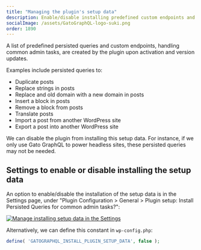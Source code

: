 ```yaml
---
title: "Managing the plugin's setup data"
description: Enable/disable installing predefined custom endpoints and persisted queries
socialImage: /assets/GatoGraphQL-logo-suki.png
order: 1890
---
```


A list of predefined persisted queries and custom endpoints, handling common admin tasks, are created by the plugin upon activation and version updates.

Examples include persisted queries to:

- Duplicate posts
- Replace strings in posts
- Replace and old domain with a new domain in posts
- Insert a block in posts
- Remove a block from posts
- Translate posts
- Import a post from another WordPress site
- Export a post into another WordPress site

We can disable the plugin from installing this setup data. For instance, if we only use Gato GraphQL to power headless sites, these persisted queries may not be needed.

## Settings to enable or disable installing the setup data

An option to enable/disable the installation of the setup data is in the Settings page, under "Plugin Configuration > General > Plugin setup: Install Persisted Queries for common admin tasks?":

<div class="img-width-1024" markdown=1>

<a href="/assets/guides/upstream/settings-plugin-setup-data.png" target="_blank">![Manage installing setup data in the Settings](/assets/guides/upstream/settings-plugin-setup-data.png "Manage installing setup data in the Settings")</a>

</div>

Alternatively, we can define this constant in `wp-config.php`:

```php
define( 'GATOGRAPHQL_INSTALL_PLUGIN_SETUP_DATA', false );
```
